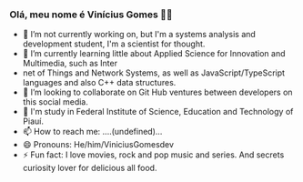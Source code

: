### Olá, meu nome é Vinícius Gomes 👋✨

- 🔭 I’m not currently working on, but I'm a systems analysis and development student, I'm a scientist for thought.
- 🌱 I’m currently learning little about Applied Science for Innovation and Multimedia, such as Inter
- net of Things and Network Systems, as well as JavaScript/TypeScript languages and also C++ data structures.
- 👯 I’m looking to collaborate on Git Hub ventures between developers on this social media.
- 💬 I'm study in Federal Institute of Science, Education and Technology of Piauí.
- 📫 How to reach me: ....(undefined)...
- 😄 Pronouns: He/him/ViniciusGomesdev
- ⚡ Fun fact: I love movies, rock and pop music and series. And secrets curiosity lover for delicious all food.
